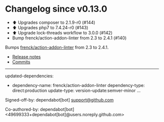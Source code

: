 # Changelog since v0.13.0
- ⬆️ Upgrades composer to 2.1.9-r0 (#144) 
- ⬆️ Upgrades php7 to 7.4.24-r0 (#143) 
- ⬆ Upgrade lock-threads workflow to 3.0.0 (#142) 
- Bump frenck/action-addon-linter from 2.3 to 2.4.1 (#140)

Bumps [frenck/action-addon-linter](https://github.com/frenck/action-addon-linter) from 2.3 to 2.4.1.
- [Release notes](https://github.com/frenck/action-addon-linter/releases)
- [Commits](https://github.com/frenck/action-addon-linter/compare/v2.3...v2.4.1)

---
updated-dependencies:
- dependency-name: frenck/action-addon-linter
  dependency-type: direct:production
  update-type: version-update:semver-minor
...

Signed-off-by: dependabot[bot] <support@github.com>

Co-authored-by: dependabot[bot] <49699333+dependabot[bot]@users.noreply.github.com> 
